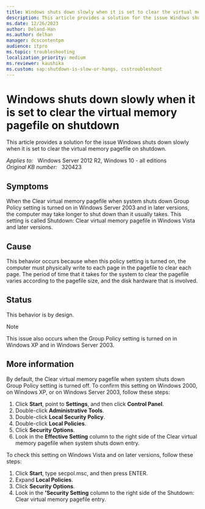 ```yaml
---
title: Windows shuts down slowly when it is set to clear the virtual memory pagefile on shutdown
description: This article provides a solution for the issue Windows shuts down slowly when it is set to clear the virtual memory pagefile on shutdown.
ms.date: 12/26/2023
author: Deland-Han
ms.author: delhan
manager: dcscontentpm
audience: itpro
ms.topic: troubleshooting
localization_priority: medium
ms.reviewer: kaushika
ms.custom: sap:shutdown-is-slow-or-hangs, csstroubleshoot
---
```

# Windows shuts down slowly when it is set to clear the virtual memory pagefile on shutdown

This article provides a solution for the issue Windows shuts down slowly when it is set to clear the virtual memory pagefile on shutdown.

_Applies to:_ &nbsp; Windows Server 2012 R2, Windows 10 - all editions  
_Original KB number:_ &nbsp; 320423

## Symptoms

When the Clear virtual memory pagefile when system shuts down Group Policy setting is turned on in Windows Server 2003 and in later versions, the computer may take longer to shut down than it usually takes. This setting is called Shutdown: Clear virtual memory pagefile in Windows Vista and later versions.

## Cause

This behavior occurs because when this policy setting is turned on, the computer must physically write to each page in the pagefile to clear each page. The period of time that it takes for the system to clear the pagefile varies according to the pagefile size, and the disk hardware that is involved.

## Status

This behavior is by design. 

> [!NOTE]
> This issue also occurs when the Group Policy setting is turned on in Windows XP and in Windows Server 2003.

## More information

By default, the Clear virtual memory pagefile when system shuts down Group Policy setting is turned off. To confirm this setting on Windows 2000, on Windows XP, or on Windows Server 2003, follow these steps:
1. Click **Start**, point to **Settings**, and then click **Control Panel**.
2. Double-click **Administrative Tools**.
3. Double-click **Local Security Policy**.
4. Double-click **Local Policies**.
5. Click **Security Options**.
6. Look in the **Effective Setting** column to the right side of the Clear virtual memory pagefile when system shuts down entry.  

To check this setting on Windows Vista and on later versions, follow these steps:
1. Click **Start**, type secpol.msc, and then press ENTER.
2. Expand **Local Policies**.
3. Click **Security Options**.
4. Look in the **'Security Setting** column to the right side of the Shutdown: Clear virtual memory pagefile entry.
